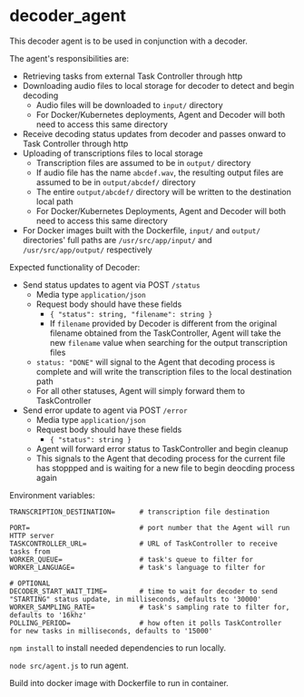 # decoder_agent

This decoder agent is to be used in conjunction with a decoder.

The agent's responsibilities are:
* Retrieving tasks from external Task Controller through http
* Downloading audio files to local storage for decoder to detect and begin decoding
    * Audio files will be downloaded to `input/` directory
    * For Docker/Kubernetes deployments, Agent and Decoder will both need to access this same directory
* Receive decoding status updates from decoder and passes onward to Task Controller through http
* Uploading of transcriptions files to local storage
    * Transcription files are assumed to be in `output/` directory
    * If audio file has the name `abcdef.wav`, the resulting output files are assumed to be in `output/abcdef/` directory
    * The entire `output/abcdef/` directory will be written to the destination local path
    * For Docker/Kubernetes Deployments, Agent and Decoder will both need to access this same directory
* For Docker images built with the Dockerfile, `input/` and `output/` directories' full paths are `/usr/src/app/input/` and `/usr/src/app/output/` respectively

Expected functionality of Decoder:
* Send status updates to agent via POST `/status`
    * Media type `application/json`
    * Request body should have these fields
        * `{ "status": string, "filename": string }`
        * If `filename` provided by Decoder is different from the original filename obtained from the TaskController, Agent will take the new `filename` value when searching for the output transcription files
    * `status: "DONE"` will signal to the Agent that decoding process is complete and will write the transcription files to the local destination path 
    * For all other statuses, Agent will simply forward them to TaskController
* Send error update to agent via POST `/error`
    * Media type `application/json`
    * Request body should have these fields
        * `{ "status": string }`
    * Agent will forward error status to TaskController and begin cleanup
    * This signals to the Agent that decoding process for the current file has stoppped and is waiting for a new file to begin deocding process again

Environment variables:
```
TRANSCRIPTION_DESTINATION=      # transcription file destination

PORT=                           # port number that the Agent will run HTTP server
TASKCONTROLLER_URL=             # URL of TaskController to receive tasks from
WORKER_QUEUE=                   # task's queue to filter for
WORKER_LANGUAGE=                # task's language to filter for

# OPTIONAL
DECODER_START_WAIT_TIME=        # time to wait for decoder to send "STARTING" status update, in milliseconds, defaults to '30000'
WORKER_SAMPLING_RATE=           # task's sampling rate to filter for, defaults to '16khz'
POLLING_PERIOD=                 # how often it polls TaskController for new tasks in milliseconds, defaults to '15000'
```

`npm install` to install needed dependencies to run locally.

`node src/agent.js` to run agent.

Build into docker image with Dockerfile to run in container.

